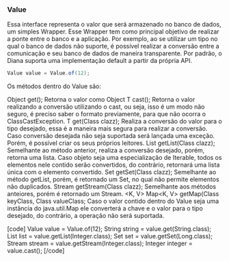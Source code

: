 ### Value

Essa interface representa o valor que será armazenado no banco de dados, um simples Wrapper. Esse Wrapper tem como principal objetivo de realizar a ponte entre o banco e a aplicação. Por exemplo, ao se utilizar um tipo no qual o banco de dados não suporte, é possível realizar a conversão entre a comunicação e seu banco de dados de maneira transparente. Por padrão, o Diana suporta uma implementação default a partir da própria API.

```java
Value value = Value.of(12);
```

Os métodos dentro do Value são:

Object get(); Retorna o valor como Object
<T> T cast(); Retorna o valor realizando a conversão utilizando o cast, ou seja, isso é um modo não seguro, é preciso saber o formato previamente, para que não ocorra o ClassCastException.
<T> T get(Class<T> clazz); Realiza a conversão do valor para o tipo desejado, essa é a maneira mais segura para realizar a conversão. Caso conversão desejada não seja suportada será lançada uma exceção. Porém, é possível criar os seus próprios leitores.
<T> List<T> getList(Class<T> clazz); Semelhante ao método anterior, realiza a conversão desejado, porém, retorna uma lista. Caso objeto seja uma especialização de Iterable, todos os elementos nele contido serão convertidos, do contrário, retornará uma lista única com o elemento convertido.
<T> Set<T> getSet(Class<T> clazz); Semelhante ao método getList, porém, é retornado um Set, no qual não permite elementos não duplicados.
<T> Stream<T> getStream(Class<T> clazz); Semelhante aos métodos anteiores, porém é retornado um Stream.
<K, V> Map<K, V> getMap(Class<K> keyClass, Class<V> valueClass; Caso o valor contido dentro do Value seja uma instância do java.util.Map ele converterá a chave e o valor para o tipo desejado, do contrário, a operação não será suportada.

[code]
        Value value = Value.of(12); 
        String string = value.get(String.class); 
        List<Integer> list = value.getList(Integer.class); 
        Set<Long> set = value.getSet(Long.class); 
        Stream<Integer> stream = value.getStream(Integer.class); 
        Integer integer = value.cast();
[/code]